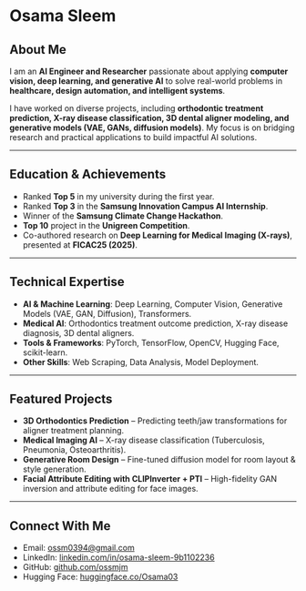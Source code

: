 # Osama Sleem

## About Me

I am an **AI Engineer and Researcher** passionate about applying **computer vision, deep learning, and generative AI** to solve real-world problems in **healthcare, design automation, and intelligent systems**.

I have worked on diverse projects, including **orthodontic treatment prediction, X-ray disease classification, 3D dental aligner modeling, and generative models (VAE, GANs, diffusion models)**. My focus is on bridging research and practical applications to build impactful AI solutions.

---

## Education & Achievements

* Ranked **Top 5** in my university during the first year.
* Ranked **Top 3** in the **Samsung Innovation Campus AI Internship**.
* Winner of the **Samsung Climate Change Hackathon**.
* **Top 10** project in the **Unigreen Competition**.
* Co-authored research on **Deep Learning for Medical Imaging (X-rays)**, presented at **FICAC25 (2025)**.

---

## Technical Expertise

* **AI & Machine Learning**: Deep Learning, Computer Vision, Generative Models (VAE, GAN, Diffusion), Transformers.
* **Medical AI**: Orthodontics treatment outcome prediction, X-ray disease diagnosis, 3D dental aligners.
* **Tools & Frameworks**: PyTorch, TensorFlow, OpenCV, Hugging Face, scikit-learn.
* **Other Skills**: Web Scraping, Data Analysis, Model Deployment.

---

## Featured Projects

* **3D Orthodontics Prediction** – Predicting teeth/jaw transformations for aligner treatment planning.
* **Medical Imaging AI** – X-ray disease classification (Tuberculosis, Pneumonia, Osteoarthritis).
* **Generative Room Design** – Fine-tuned diffusion model for room layout & style generation.
* **Facial Attribute Editing with CLIPInverter + PTI** – High-fidelity GAN inversion and attribute editing for face images.

---

## Connect With Me

* Email: [ossm0394@gmail.com](mailto:ossm0394@gmail.com)
* LinkedIn: [linkedin.com/in/osama-sleem-9b1102236](https://www.linkedin.com/in/osama-sleem-9b1102236/)
* GitHub: [github.com/ossmjm](https://github.com/ossmjm)
* Hugging Face: [huggingface.co/Osama03](https://huggingface.co/Osama03)
